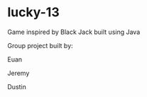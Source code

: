 # lucky-13
Game inspired by Black Jack built using Java

Group project built by:

Euan

Jeremy

Dustin




